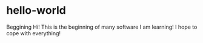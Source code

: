 # hello-world
Beggining
Hi! This is the beginning of many software I am learning! I hope to cope with everything!
